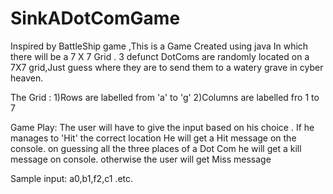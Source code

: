 # SinkADotComGame
Inspired by BattleShip game ,This is a Game Created using java In which there will be a 7 X 7 Grid . 3 defunct DotComs are randomly located on a 7X7 grid,Just guess where they are to send them to a watery grave in cyber heaven.

The Grid : 1)Rows are labelled from 'a' to 'g' 2)Columns are labelled fro 1 to 7

Game Play: The user will have to give the input based on his choice . If he manages to 'Hit' the correct location He will get a Hit message on the console. on guessing all the three places of a Dot Com he will get a kill message on console. otherwise the user will get Miss message

Sample input: a0,b1,f2,c1 .etc.
